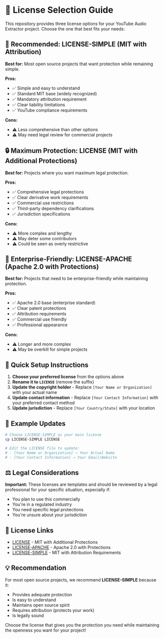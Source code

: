 # 📄 License Selection Guide

This repository provides three license options for your YouTube Audio Extractor project. Choose the one that best fits your needs:

## 🎯 **Recommended: LICENSE-SIMPLE (MIT with Attribution)**

**Best for:** Most open source projects that want protection while remaining simple.

**Pros:**
- ✅ Simple and easy to understand
- ✅ Standard MIT base (widely recognized)
- ✅ Mandatory attribution requirement
- ✅ Clear liability limitations
- ✅ YouTube compliance requirements

**Cons:**
- ⚠️ Less comprehensive than other options
- ⚠️ May need legal review for commercial projects

## 🔒 **Maximum Protection: LICENSE (MIT with Additional Protections)**

**Best for:** Projects where you want maximum legal protection.

**Pros:**
- ✅ Comprehensive legal protections
- ✅ Clear derivative work requirements
- ✅ Commercial use restrictions
- ✅ Third-party dependency clarifications
- ✅ Jurisdiction specifications

**Cons:**
- ⚠️ More complex and lengthy
- ⚠️ May deter some contributors
- ⚠️ Could be seen as overly restrictive

## 🏢 **Enterprise-Friendly: LICENSE-APACHE (Apache 2.0 with Protections)**

**Best for:** Projects that need to be enterprise-friendly while maintaining protection.

**Pros:**
- ✅ Apache 2.0 base (enterprise standard)
- ✅ Clear patent protections
- ✅ Attribution requirements
- ✅ Commercial use friendly
- ✅ Professional appearance

**Cons:**
- ⚠️ Longer and more complex
- ⚠️ May be overkill for simple projects

## 🚀 **Quick Setup Instructions**

1. **Choose your preferred license** from the options above
2. **Rename it to `LICENSE`** (remove the suffix)
3. **Update the copyright holder** - Replace `[Your Name or Organization]` with your actual name
4. **Update contact information** - Replace `[Your Contact Information]` with your preferred contact method
5. **Update jurisdiction** - Replace `[Your Country/State]` with your location

## 📝 **Example Updates**

```bash
# Choose LICENSE-SIMPLE as your main license
cp LICENSE-SIMPLE LICENSE

# Edit the LICENSE file to update:
# - [Your Name or Organization] → Your Actual Name
# - [Your Contact Information] → Your Email/Website
```

## ⚖️ **Legal Considerations**

**Important:** These licenses are templates and should be reviewed by a legal professional for your specific situation, especially if:

- You plan to use this commercially
- You're in a regulated industry
- You need specific legal protections
- You're unsure about your jurisdiction

## 🔗 **License Links**

- [LICENSE](LICENSE) - MIT with Additional Protections
- [LICENSE-APACHE](LICENSE-APACHE) - Apache 2.0 with Protections
- [LICENSE-SIMPLE](LICENSE-SIMPLE) - MIT with Attribution Requirements

## 💡 **Recommendation**

For most open source projects, we recommend **LICENSE-SIMPLE** because it:
- Provides adequate protection
- Is easy to understand
- Maintains open source spirit
- Requires attribution (protects your work)
- Is legally sound

Choose the license that gives you the protection you need while maintaining the openness you want for your project!
